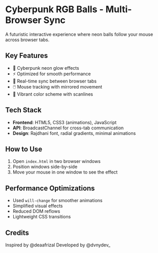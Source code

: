 # Cyberpunk RGB Balls - Multi-Browser Sync

A futuristic interactive experience where neon balls follow your mouse across browser tabs.

## Key Features
- 🚀 Cyberpunk neon glow effects
- ⚡ Optimized for smooth performance
- 🔄 Real-time sync between browser tabs
- 🖱️ Mouse tracking with mirrored movement
- 🎨 Vibrant color scheme with scanlines

## Tech Stack
- **Frontend**: HTML5, CSS3 (animations), JavaScript
- **API**: BroadcastChannel for cross-tab communication
- **Design**: Rajdhani font, radial gradients, minimal animations

## How to Use
1. Open `index.html` in two browser windows
2. Position windows side-by-side
3. Move your mouse in one window to see the effect

## Performance Optimizations
- Used `will-change` for smoother animations
- Simplified visual effects
- Reduced DOM reflows
- Lightweight CSS transitions

## Credits
Inspired by @deaafrizal
Developed by @dvnydev_
